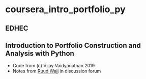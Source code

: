 # coursera_intro_portfolio_py
## EDHEC 
## Introduction to Portfolio Construction and Analysis with Python
- Code from (c) Vijay Vaidyanathan 2019
- Notes from [Ruud Wajj](http://waij.com/documents/coursera/edhec/investment_python/) in discussion forum
